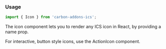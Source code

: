 ### Usage

```js
import { Icon } from 'carbon-addons-ics';
```

The icon component lets you to render any ICS icon in React, by providing a name prop.

For interactive, button style icons, use the ActionIcon component.
